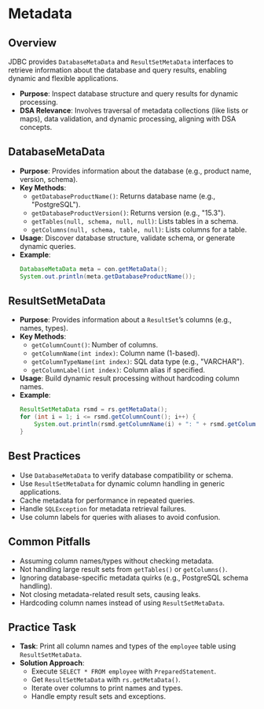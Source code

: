 # Metadata

## Overview
JDBC provides `DatabaseMetaData` and `ResultSetMetaData` interfaces to retrieve information about the database and query results, enabling dynamic and flexible applications.

- **Purpose**: Inspect database structure and query results for dynamic processing.
- **DSA Relevance**: Involves traversal of metadata collections (like lists or maps), data validation, and dynamic processing, aligning with DSA concepts.

## DatabaseMetaData
- **Purpose**: Provides information about the database (e.g., product name, version, schema).
- **Key Methods**:
  - `getDatabaseProductName()`: Returns database name (e.g., "PostgreSQL").
  - `getDatabaseProductVersion()`: Returns version (e.g., "15.3").
  - `getTables(null, schema, null, null)`: Lists tables in a schema.
  - `getColumns(null, schema, table, null)`: Lists columns for a table.
- **Usage**: Discover database structure, validate schema, or generate dynamic queries.
- **Example**:
  ```java
  DatabaseMetaData meta = con.getMetaData();
  System.out.println(meta.getDatabaseProductName());
  ```

## ResultSetMetaData
- **Purpose**: Provides information about a `ResultSet`’s columns (e.g., names, types).
- **Key Methods**:
  - `getColumnCount()`: Number of columns.
  - `getColumnName(int index)`: Column name (1-based).
  - `getColumnTypeName(int index)`: SQL data type (e.g., "VARCHAR").
  - `getColumnLabel(int index)`: Column alias if specified.
- **Usage**: Build dynamic result processing without hardcoding column names.
- **Example**:
  ```java
  ResultSetMetaData rsmd = rs.getMetaData();
  for (int i = 1; i <= rsmd.getColumnCount(); i++) {
      System.out.println(rsmd.getColumnName(i) + ": " + rsmd.getColumnTypeName(i));
  }
  ```

## Best Practices
- Use `DatabaseMetaData` to verify database compatibility or schema.
- Use `ResultSetMetaData` for dynamic column handling in generic applications.
- Cache metadata for performance in repeated queries.
- Handle `SQLException` for metadata retrieval failures.
- Use column labels for queries with aliases to avoid confusion.

## Common Pitfalls
- Assuming column names/types without checking metadata.
- Not handling large result sets from `getTables()` or `getColumns()`.
- Ignoring database-specific metadata quirks (e.g., PostgreSQL schema handling).
- Not closing metadata-related result sets, causing leaks.
- Hardcoding column names instead of using `ResultSetMetaData`.

## Practice Task
- **Task**: Print all column names and types of the `employee` table using `ResultSetMetaData`.
- **Solution Approach**:
  - Execute `SELECT * FROM employee` with `PreparedStatement`.
  - Get `ResultSetMetaData` with `rs.getMetaData()`.
  - Iterate over columns to print names and types.
  - Handle empty result sets and exceptions.